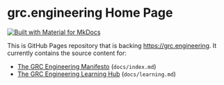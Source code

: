 # grc.engineering Home Page

[![Built with Material for MkDocs](https://img.shields.io/badge/Material_for_MkDocs-526CFE?style=for-the-badge&logo=MaterialForMkDocs&logoColor=white)](https://squidfunk.github.io/mkdocs-material/)

This is GitHub Pages repository that is backing https://grc.engineering. It currently contains the source content for:
* [The GRC Engineering Manifesto](https://grc.engineering) (`docs/index.md`)
* [The GRC Engineering Learning Hub](https://grc.engineering/learning/) (`docs/learning.md`)